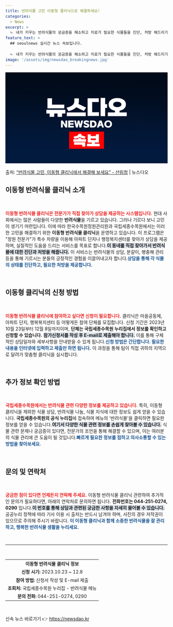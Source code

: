 ```yaml
---
title: 반려식물 고민 이동형 클리닉으로 해결하세요!
categories:
  - News
excerpt: >
  ㄴ 내가 키우는 반려식물의 궁금증을 해소하고 치료가 필요한 식물들을 진단, 처방 해드리기 위해 한국수목원정원…
feature_text: >
  ## seoulnews 실시간 뉴스 속보입니다.

  ㄴ 내가 키우는 반려식물의 궁금증을 해소하고 치료가 필요한 식물들을 진단, 처방 해드리기 위해 한국수목원정원…
image: '/assets/img/newsdao_breakingnews.jpg'
---
```


![뉴스다오 속보](/assets/img/newsdao_breakingnews.jpg)

<p>출처: <a href="https://newsdao.kr/2352" rel="dofollow">“반려식물 고민, 이동형 클리닉에서 해결해 보세요” - 산림청</a> | 뉴스다오</p>

<h2 data-ke-size="size26">이동형 반려식물 클리닉 소개</h2>
<p data-ke-size="size16">&nbsp;</p>

<b><span style="color: #ee2323;">이동형 반려식물 클리닉은 전문가가 직접 찾아가 상담을 제공하는 시스템입니다.</span></b> 현대 사회에서는 많은 사람들이 다양한 <b>반려식물</b>을 기르고 있습니다. 그러나 기르다 보니 고민이 생기기 마련입니다. 이에 따라 한국수목원정원관리원과 국립세종수목원에서는 이러한 고민을 해결하기 위한 <b>이동형 반려식물 클리닉</b>을 운영하고 있습니다. 이 프로그램은 "정원 전문가"가 특수 차량을 이용해 아파트 단지나 행정복지센터를 찾아가 상담을 제공하며, 실질적인 도움을 드리는 서비스를 목표로 합니다.<b><span style="background-color: #21538527;">이 동네를 직접 찾아가서 반려식물에 대한 진단과 처방을 해줍니다.</span></b> 이 서비스는 반려식물의 상담, 분갈이, 병충해 관리 등을 통해 기르시는 분들의 긍정적인 경험을 이끌어내고자 합니다.<b><span style="color: #1a5490;">상담을 통해 각 식물의 상태를 진단하고, 필요한 처방을 제공합니다.</span></b>

<p data-ke-size="size16">&nbsp;</p>

<h2 data-ke-size="size26">이동형 클리닉의 신청 방법</h2>
<p data-ke-size="size16">&nbsp;</p>

<b><span style="color: #ee2323;">이동형 반려식물 클리닉에 참여하고 싶다면 신청이 필요합니다.</span></b> 클리닉은 마을공동체, 아파트 단지, 행복복지센터 등 어떻게든 참여 단체를 모집합니다. 신청 기간은 2023년 10월 23일부터 12월 8일까지이며, <b>단체는 국립세종수목원 누리집에서 정보를 확인하고 신청할 수 있습니다.</b> <b><span style="background-color: #21538527;">참가신청서를 작성 후 E-mail로 제출해야 합니다.</span></b> 이를 통해 구체적인 상담일자와 세부사항을 안내받을 수 있게 됩니다.<b><span style="color: #1a5490;">신청 방법은 간단합니다. 필요한 내용을 인터넷에 입력하고 제출만 하면 됩니다.</span></b> 이 과정을 통해 팀이 직접 귀하의 지역으로 달려가 맞춤형 클리닉을 실시합니다.

<p data-ke-size="size16">&nbsp;</p>

<h2 data-ke-size="size26">추가 정보 확인 방법</h2>
<p data-ke-size="size16">&nbsp;</p>

<b><span style="color: #ee2323;">국립세종수목원에서는 반려식물 관련 다양한 정보를 제공하고 있습니다.</span></b> 특히, 이동형 클리닉을 제외한 식물 상담, 반려식물 나눔, 식물 지식에 대한 정보도 쉽게 얻을 수 있습니다. <b>국립세종수목원의 공식 누리집</b>에 접속하여 메뉴의 '반려식물'을 클릭하면 필요한 정보를 얻을 수 있습니다.<b><span style="background-color: #21538527;">여기서 다양한 식물 관련 정보를 손쉽게 찾아볼 수 있습니다.</span></b> 식물 관련 문제나 궁금증이 있다면, 전문가의 조언을 통해 해결할 수 있으며, 이는 여러분의 식물 관리에 큰 도움이 될 것입니다.<b><span style="color: #1a5490;">빠르게 필요한 정보를 접하고 의사소통할 수 있는 방법을 찾아보세요.</span></b>

<p data-ke-size="size16">&nbsp;</p>

<h2 data-ke-size="size26">문의 및 연락처</h2>
<p data-ke-size="size16">&nbsp;</p>

<b><span style="color: #ee2323;">궁금한 점이 있다면 언제든지 연락해 주세요.</span></b> 이동형 반려식물 클리닉 관련하여 추가적인 문의가 필요하다면, 아래의 연락처로 문의하면 됩니다. <b>전화번호는 044-251-0274, 0290</b> 입니다.<b><span style="background-color: #21538527;">이 번호를 통해 상담과 관련된 궁금한 사항을 자세히 물어볼 수 있습니다.</span></b> 공공누리 정책에 따라 기사 이용 시 출처는 반드시 남겨야 하며, 사진의 경우 저작권이 있으므로 주의해 주시기 바랍니다. <b><span style="color: #1a5490;">이 이동형 클리닉과 함께 소중한 반려식물을 잘 관리하고, 행복한 반려식물 생활을 누리세요.</span></b>

<p data-ke-size="size16">&nbsp;</p>

<hr />
<p data-ke-size="size16">&nbsp;</p>

<table style="width: 100%; border-collapse: collapse;">
    <tr>
        <td style="text-align: center; height: 17px;"><b>이동형 반려식물 클리닉 정보</b></td>
    </tr>
    <tr>
        <td style="text-align: center; height: 17px;"><b>신청 시기:</b> 2023.10.23 ~ 12.8</td>
    </tr>
    <tr>
        <td style="text-align: center; height: 17px;"><b>참여 방법:</b> 신청서 작성 및 E-mail 제출</td>
    </tr>
    <tr>
        <td style="text-align: center; height: 17px;"><b>조회처:</b> 국립세종수목원 누리집 - 반려식물 메뉴</td>
    </tr>
    <tr>
        <td style="text-align: center; height: 17px;"><b>문의 전화:</b> 044-251-0274, 0290</td>
    </tr>
</table>

<p data-ke-size="size16">&nbsp;</p> 

신속 뉴스 바로가기 👉 <a href="https://newsdao.kr" rel="dofollow">https://newsdao.kr</a>


